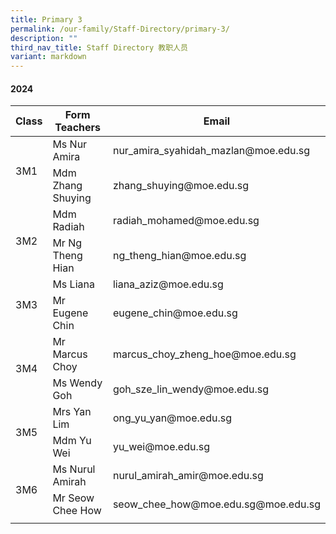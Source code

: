 ```yaml
---
title: Primary 3
permalink: /our-family/Staff-Directory/primary-3/
description: ""
third_nav_title: Staff Directory 教职人员
variant: markdown
---
```

#### 2024

<table>
<thead>
  <tr>
    <th>Class</th>
    <th>Form Teachers</th>
    <th>Email</th>
  </tr>
</thead>
<tbody>
  <tr>
    <td rowspan="2">3M1</td>
    <td>Ms Nur Amira</td>
    <td>nur_amira_syahidah_mazlan@moe.edu.sg</td>
  </tr>
  <tr>
    <td>Mdm Zhang Shuying</td>
    <td>zhang_shuying@moe.edu.sg</td>
  </tr>
  <tr>
    <td rowspan="2">3M2</td>
    <td>Mdm Radiah</td>
    <td>radiah_mohamed@moe.edu.sg</td>
  </tr>
  <tr>
    <td>Mr Ng Theng Hian</td>
    <td>ng_theng_hian@moe.edu.sg</td>
  </tr>
  <tr>
    <td rowspan="2">3M3</td>
    <td>Ms Liana</td>
    <td>liana_aziz@moe.edu.sg</td>
  </tr>
  <tr>
    <td>Mr Eugene Chin</td>
    <td>eugene_chin@moe.edu.sg</td>
  </tr>
  <tr>
    <td rowspan="2">3M4</td>
    <td>Mr Marcus Choy </td>
    <td>marcus_choy_zheng_hoe@moe.edu.sg</td>
  </tr>
  <tr>
    <td>Ms Wendy Goh</td>
    <td>goh_sze_lin_wendy@moe.edu.sg</td>
  </tr>
  <tr>
    <td rowspan="2">3M5</td>
    <td>Mrs Yan Lim </td>
    <td>ong_yu_yan@moe.edu.sg</td>
  </tr>
  <tr>
    <td>Mdm Yu Wei</td>
    <td>yu_wei@moe.edu.sg</td>
  </tr>
  <tr>
    <td rowspan="2">3M6</td>
    <td>Ms Nurul Amirah </td>
    <td>nurul_amirah_amir@moe.edu.sg</td>
  </tr>
  <tr>
    <td>Mr Seow Chee How</td>
    <td>seow_chee_how@moe.edu.sg@moe.edu.sg</td>
		</tr>
    <tr><td rowspan="2"></td>   
  </tr>
</tbody>
</table>